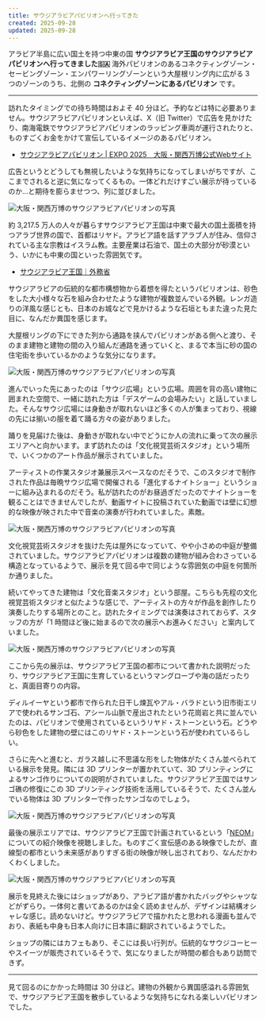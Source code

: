 ```yaml
---
title: サウジアラビアパビリオンへ行ってきた
created: 2025-09-28
updated: 2025-09-28
---
```


アラビア半島に広い国土を持つ中東の国 **サウジアラビア王国のサウジアラビアパビリオンへ行ってきました🇸🇦** 海外パビリオンのあるコネクティングゾーン・セービングゾーン・エンパワーリングゾーンという大屋根リング内に広がる 3 つのゾーンのうち、北側の **コネクティングゾーンにあるパビリオン** です。

---

訪れたタイミングでの待ち時間はおよそ 40 分ほど。予約などは特に必要ありません。サウジアラビアパビリオンといえば、X（旧 Twitter）で広告を見かけたり、南海電鉄でサウジアラビアパビリオンのラッピング車両が運行されたりと、ものすごくお金をかけて宣伝しているイメージのあるパビリオン。

- [サウジアラビアパビリオン | EXPO 2025　大阪・関西万博公式Webサイト](https://www.expo2025.or.jp/official-participant/saudi-arabia/)

広告というとどうしても無視したいような気持ちになってしまいがちですが、ここまでされると逆に気になってくるもの。一体どれだけすごい展示が待っているのか…と期待を膨らませつつ、列に並びました。

![大阪・関西万博のサウジアラビアパビリオンの写真](cb8bf164-8abf-4c7b-4c07-6d94b1bf9b00)

約 3,217.5 万人の人々が暮らすサウジアラビア王国は中東で最大の国土面積を持つアラブ世界の国で、首都はリヤド。アラビア語を話すアラブ人が住み、信仰されている主な宗教はイスラム教。主要産業は石油で、国土の大部分が砂漠という、いかにも中東の国といった雰囲気です。

- [サウジアラビア王国｜外務省](https://www.mofa.go.jp/mofaj/area/saudi/index.html)

サウジアラビアの伝統的な都市構想物から着想を得たというパビリオンは、砂色をした大小様々な石を組み合わせたような建物が複数並んでいる外観。レンガ造りの洋風な感じとも、日本のお城などで見かけるような石垣ともまた違った見た目に、なんだか異国を感じます。

大屋根リングの下にできた列から通路を挟んでパビリオンがある側へと渡り、そのまま建物と建物の間の入り組んだ通路を通っていくと、まるで本当に砂の国の住宅街を歩いているかのような気分になります。

![大阪・関西万博のサウジアラビアパビリオンの写真](d2052630-b8e1-4bd4-5569-ab5a1b9c6900)

進んでいった先にあったのは「サウジ広場」という広場。周囲を背の高い建物に囲まれた空間で、一緒に訪れた方は「デスゲームの会場みたい」と話していました。そんなサウジ広場には身動きが取れないほど多くの人が集まっており、視線の先には揃いの服を着て踊る方々の姿がありました。

踊りを見届けた後は、身動きが取れない中でどうにか人の流れに乗って次の展示エリアへと向かいます。まず訪れたのは「文化視覚芸術スタジオ」という場所で、いくつかのアート作品が展示されていました。

アーティストの作業スタジオ兼展示スペースなのだそうで、このスタジオで制作された作品は毎晩サウジ広場で開催される「進化するナイトショー」というショーに組み込まれるのだそう。私が訪れたのがお昼過ぎだったのでナイトショーを観ることはできませんでしたが、動画サイトに投稿されていた動画では壁に幻想的な映像が映された中で音楽の演奏が行われていました。素敵。

![大阪・関西万博のサウジアラビアパビリオンの写真](4e7e1558-3b9e-419e-f87c-77b043fb8d00)

文化視覚芸術スタジオを抜けた先は屋外になっていて、やや小さめの中庭が整備されていました。サウジアラビアパビリオンは複数の建物が組み合わさっている構造となっているようで、展示を見て回る中で同じような雰囲気の中庭を何箇所か通りました。

続いてやってきた建物は「文化音楽スタジオ」という部屋。こちらも先程の文化視覚芸術スタジオと似たような感じで、アーティストの方々が作品を創作したり演奏したりする場所とのこと。訪れたタイミングでは演奏はされておらず、スタッフの方が「1 時間ほど後に始まるので次の展示へお進みください」と案内していました。

![大阪・関西万博のサウジアラビアパビリオンの写真](91260c1f-a198-44d0-6ca1-41e65471b400)

ここから先の展示は、サウジアラビア王国の都市について書かれた説明だったり、サウジアラビア王国に生育しているというマングローブや海の話だったりと、真面目寄りの内容。

ディルイーヤという都市で作られた日干し煉瓦やアル・バラドという旧市街エリアで使われるサンゴ石、アシール山脈で産出されたという花崗岩と共に並んでいたのは、パビリオンで使用されているというリヤド・ストーンという石。どうやら砂色をした建物の壁にはこのリヤド・ストーンという石が使われているらしい。

さらに先へと進むと、ガラス越しに不思議な形をした物体がたくさん並べられている展示を発見。隣には 3D プリンターが置かれていて、3D プリンティングによるサンゴ作りについての説明がされていました。サウジアラビア王国ではサンゴ礁の修復にこの 3D プリンティング技術を活用しているそうで、たくさん並んでいる物体は 3D プリンターで作ったサンゴなのでしょう。

![大阪・関西万博のサウジアラビアパビリオンの写真](7c35a047-911e-4bf9-7bea-d6cf0ff34f00)

最後の展示エリアでは、サウジアラビア王国で計画されているという「[NEOM](https://www.neom.com/en-us)」についての紹介映像を視聴しました。ものすごく宣伝感のある映像でしたが、直線型の都市という未来感がありすぎる街の映像が映し出されており、なんだかわくわくしました。

![大阪・関西万博のサウジアラビアパビリオンの写真](49e19d53-e8f3-4eaf-3217-c6e888d64000)

展示を見終えた後にはショップがあり、アラビア語が書かれたバッグやシャツなどがずらり。一体何と書いてあるのかは全く読めませんが、デザインは結構オシャレな感じ。読めないけど。サウジアラビアで描かれたと思われる漫画も並んでおり、表紙も中身も日本人向けに日本語に翻訳されているようでした。

ショップの隣にはカフェもあり、そこには長い行列が。伝統的なサウジコーヒーやスイーツが販売されているそうで、気になりましたが時間の都合もあり訪問できず。

---

見て回るのにかかった時間は 30 分ほど。建物の外観から異国感溢れる雰囲気で、サウジアラビア王国を散歩しているような気持ちになれる楽しいパビリオンでした。
